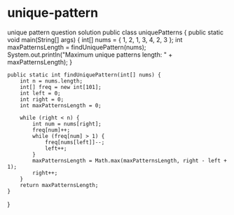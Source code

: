 # unique-pattern
unique pattern question solution
public class uniquePatterns {
    public static void main(String[] args) {
        int[] nums = { 1, 2, 1, 3, 4, 2, 3 };
        int maxPatternsLength = findUniquePattern(nums);
        System.out.println("Maximum unique patterns length: " + maxPatternsLength);
    }

    public static int findUniquePattern(int[] nums) {
        int n = nums.length;
        int[] freq = new int[101];
        int left = 0;
        int right = 0;
        int maxPatternsLength = 0;

        while (right < n) {
            int num = nums[right];
            freq[num]++;
            while (freq[num] > 1) {
                freq[nums[left]]--;
                left++;
            }
            maxPatternsLength = Math.max(maxPatternsLength, right - left + 1);
            right++;
        }
        return maxPatternsLength;
    }
}

